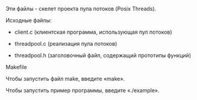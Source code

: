 Эти файлы - скелет проекта пула потоков (Posix Threads).

Исходные файлы:

- client.c (клиентская программа, использующая пул потоков)

- threadpool.c (реализация пула потоков)

- threadpool.h (заголовочный файл, содержащий прототипы функций)

Makefile

Чтобы запустить файл make, введите «make».

Чтобы запустить пример программы, введите «./example».
